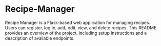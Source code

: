 # Recipe-Manager
Recipe Manager is a Flask-based web application for managing recipes. Users can register, log in, add, edit, view, and delete recipes. This README provides an overview of the project, including setup instructions and a description of available endpoints.
